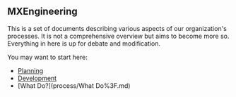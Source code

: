 ## MXEngineering

This is a set of documents describing various aspects of our organization's processes. It is not a comprehensive overview but aims to become more so. Everything in here is up for debate and modification.

You may want to start here:
- [Planning](process/Planning.md)
- [Development](process/Development.md)
- [What Do?](process/What Do%3F.md)
